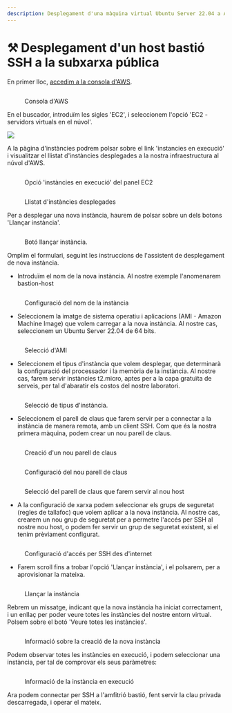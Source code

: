 ```yaml
---
description: Desplegament d'una màquina virtual Ubuntu Server 22.04 a AWS Academy
---
```


# ⚒️ Desplegament d'un host bastió SSH a la subxarxa  pública

En primer lloc, [accedim a la consola d'AWS](broken-reference).

<figure><img src=".gitbook/assets/image (11).png" alt=""><figcaption><p>Consola d'AWS</p></figcaption></figure>

En el buscador, introduïm les sigles 'EC2', i seleccionem l'opció 'EC2 - servidors virtuals en el núvol'.

![](<.gitbook/assets/image (13).png>)&#x20;

A la pàgina d'instàncies podrem polsar sobre el link 'instancies en execució' i visualitzar el llistat d'instàncies desplegades a la nostra infraestructura al núvol d'AWS. &#x20;

<figure><img src=".gitbook/assets/image (113).png" alt=""><figcaption><p>Opció 'instàncies en execució' del panel EC2</p></figcaption></figure>

<figure><img src=".gitbook/assets/image (114).png" alt=""><figcaption><p>Llistat d'instàncies desplegades</p></figcaption></figure>

Per a desplegar una nova instància, haurem de polsar sobre un dels botons 'Llançar instància'.

<figure><img src=".gitbook/assets/image (115).png" alt=""><figcaption><p>Botó llançar instància.</p></figcaption></figure>

Omplim el formulari, seguint les instruccions de l'assistent de desplegament de nova instància.&#x20;

* Introduïm el nom de la nova instància. Al nostre exemple l'anomenarem bastion-host

<figure><img src=".gitbook/assets/image (116).png" alt=""><figcaption><p>Configuració del nom de la instància</p></figcaption></figure>

* Seleccionem la imatge de sistema operatiu i aplicacions (AMI - Amazon Machine Image) que volem carregar a la nova instància. Al nostre cas, seleccionem un Ubuntu Server 22.04 de 64 bits.

<figure><img src=".gitbook/assets/image (117).png" alt=""><figcaption><p>Selecció d'AMI</p></figcaption></figure>

* Seleccionem el tipus d'instància que volem desplegar, que determinarà la configuració del processador i la memòria de la instància. Al nostre cas, farem servir instàncies t2.micro, aptes per a la capa gratuïta de serveis, per tal d'abaratir els costos del nostre laboratori.

<figure><img src=".gitbook/assets/image (118).png" alt=""><figcaption><p>Selecció de tipus d'instància.</p></figcaption></figure>

* Seleccionem el parell de claus que farem servir per a connectar a la instància de manera remota, amb un client SSH. Com que és la nostra primera màquina, podem crear un nou parell de claus.

<figure><img src=".gitbook/assets/image (119).png" alt=""><figcaption><p>Creació d'un nou parell de claus</p></figcaption></figure>

<figure><img src=".gitbook/assets/image (120).png" alt=""><figcaption><p>Configuració del nou parell de claus</p></figcaption></figure>

<figure><img src=".gitbook/assets/image (121).png" alt=""><figcaption><p>Selecció del parell de claus que farem servir al nou host</p></figcaption></figure>

* A la configuració de xarxa podem seleccionar els grups de seguretat (regles de tallafoc) que volem aplicar a la nova instància. Al nostre cas, crearem un nou grup de seguretat per a permetre l'accés per SSH al nostre nou host, o podem fer servir un grup de seguretat existent, si el tenim prèviament configurat.&#x20;

<figure><img src=".gitbook/assets/image (122).png" alt=""><figcaption><p>Configuració d'accés per SSH des d'internet</p></figcaption></figure>

* Farem scroll fins a trobar l'opció 'Llançar instància', i el polsarem, per a aprovisionar la mateixa.&#x20;

<figure><img src=".gitbook/assets/image (123).png" alt=""><figcaption><p>Llançar la instància</p></figcaption></figure>

Rebrem un missatge, indicant que la nova instància ha iniciat correctament, i un enllaç per poder veure totes les instàncies del nostre entorn virtual. Polsem sobre el botó 'Veure totes les instàncies'.

<figure><img src=".gitbook/assets/image (124).png" alt=""><figcaption><p>Informació sobre la creació de la nova instància</p></figcaption></figure>

Podem observar totes les instàncies en execució, i podem seleccionar una instància, per tal de comprovar els seus paràmetres:

<figure><img src=".gitbook/assets/image (125).png" alt=""><figcaption><p>Informació de la instància en execució</p></figcaption></figure>

Ara podem connectar per SSH a l'amfitrió bastió, fent servir la clau privada descarregada, i operar el mateix.
